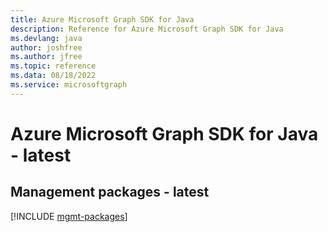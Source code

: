 ```yaml
---
title: Azure Microsoft Graph SDK for Java
description: Reference for Azure Microsoft Graph SDK for Java
ms.devlang: java
author: joshfree
ms.author: jfree
ms.topic: reference
ms.data: 08/18/2022
ms.service: microsoftgraph
---
```

# Azure Microsoft Graph SDK for Java - latest

## Management packages - latest
[!INCLUDE [mgmt-packages](microsoft-graph-mgmt-index.md)]